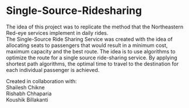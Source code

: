# Single-Source-Ridesharing

The idea of this project was to replicate the method that the Northeastern Red-eye services implement in daily rides.<br/>
The Single-Source Ride Sharing Service was created with the idea of allocating seats to passengers that would result in a minimum cost, maximum capacity and the best route. The idea is to use algorithms to optimize the route for a single source ride-sharing service. By applying shortest path algorithms, the optimal time to travel to the destination for each individual passenger is achieved.

Created in collaboration with:<br/>
Shailesh Chikne<br/>
Rishabh Chhaparia<br/>
Koushik Billakanti
